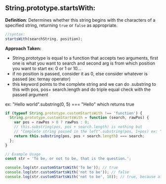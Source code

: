 ## String.prototype.startsWith:

**Definition**: Determines whether this string begins with the characters of a specified string, returning `true` or `false` as appropriate.

```js
//syntax:
startsWith(searchString, position);
```

<strong>Approach Taken:</strong>

- String.prototype is equal to a function that accepts two arguments, first one is what you want to search and second arg is from which position you want to start ex: 0 or 1 or 10...
- if no position is passed, consider it as 0, else consider whatever is passed (ex: ternay operator)
- this keyword points to the complete string and we can do .substring to this with pos, pos+ search.length and do triple equal check with the passed argument

ex: "Hello world".substring(0, 5) === "Hello" which returns true

```js
if (typeof String.prototype.customStartsWith !== 'function') {
  String.prototype.customStartsWith = function (search, rawPos) {
    var pos = rawPos > 0 ? rawPos : 0;
    // this.substring(pos, pos + search.length) is nothing but
    // "Complete string passed in the left".substring(pos, 1+pos) ex: "Hello" if no pos is passed === "String you passed in right" ex: "Hello"
    return this.substring(pos, pos + search.length) === search;
  };
}

// Example Usage
const str = 'To be, or not to be, that is the question.';

console.log(str.customStartsWith('To be')); // true
console.log(str.customStartsWith('not to be')); // false
console.log(str.customStartsWith('not to be', 10)); // true, because at index 10 it starts with `not to be`
```
